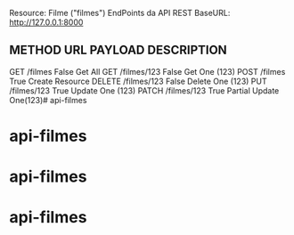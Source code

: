 Resource: Filme ("filmes")
EndPoints da API REST
BaseURL: http://127.0.0.1:8000

METHOD  URL             PAYLOAD     DESCRIPTION
---
GET     /filmes         False       Get All
GET     /filmes/123     False       Get One (123)
POST    /filmes         True        Create Resource
DELETE  /filmes/123     False       Delete One (123)
PUT     /filmes/123     True        Update One (123)
PATCH   /filmes/123     True        Partial Update One(123)# api-filmes
# api-filmes
# api-filmes
# api-filmes
